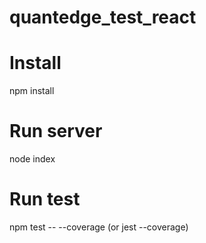 # quantedge_test_react
# Install
npm install

# Run server
node index

# Run test
npm test -- --coverage (or jest --coverage)
